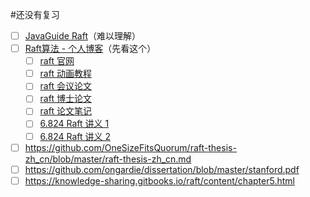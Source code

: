 #还没有复习 

- [ ] [JavaGuide Raft](https://snailclimb.gitee.io/javaguide/#/docs/distributed-system/theorem&algorithm&protocol/raft-algorithm)（难以理解）
- [ ] [Raft算法 - 个人博客](https://tanxinyu.work/raft/)（先看这个）
  - [ ] [raft 官网](https://raft.github.io/)
  - [ ] [raft 动画教程](http://thesecretlivesofdata.com/raft/)
  - [ ] [raft 会议论文](https://raft.github.io/raft.pdf)
  - [ ] [raft 博士论文](https://web.stanford.edu/~ouster/cgi-bin/papers/OngaroPhD.pdf)
  - [ ] [raft 论文笔记](https://blog.laisky.com/p/raft/#集群节点变更-ohtdR)
  - [ ] [6.824 Raft 讲义 1](http://nil.csail.mit.edu/6.824/2020/notes/l-raft.txt)
  - [ ] [6.824 Raft 讲义 2](http://nil.csail.mit.edu/6.824/2020/notes/l-raft2.txt)
- [ ] https://github.com/OneSizeFitsQuorum/raft-thesis-zh_cn/blob/master/raft-thesis-zh_cn.md
- [ ] https://github.com/ongardie/dissertation/blob/master/stanford.pdf
- [ ] https://knowledge-sharing.gitbooks.io/raft/content/chapter5.html